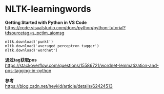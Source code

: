 # NLTK-learningwords

**Getting Started with Python in VS Code**  
https://code.visualstudio.com/docs/python/python-tutorial?tdsourcetag=s_pctim_aiomsg


```
nltk.download('punkt')
nltk.download('averaged_perceptron_tagger')
nltk.download('wordnet')
```  

**通过tag获取pos**  
https://stackoverflow.com/questions/15586721/wordnet-lemmatization-and-pos-tagging-in-python  

**参考**  
https://blog.csdn.net/heykid/article/details/62424513
